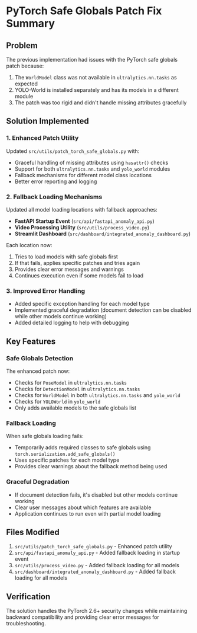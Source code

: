 # PyTorch Safe Globals Patch Fix Summary

## Problem
The previous implementation had issues with the PyTorch safe globals patch because:
1. The `WorldModel` class was not available in `ultralytics.nn.tasks` as expected
2. YOLO-World is installed separately and has its models in a different module
3. The patch was too rigid and didn't handle missing attributes gracefully

## Solution Implemented

### 1. Enhanced Patch Utility
Updated `src/utils/patch_torch_safe_globals.py` with:
- Graceful handling of missing attributes using `hasattr()` checks
- Support for both `ultralytics.nn.tasks` and `yolo_world` modules
- Fallback mechanisms for different model class locations
- Better error reporting and logging

### 2. Fallback Loading Mechanisms
Updated all model loading locations with fallback approaches:
- **FastAPI Startup Event** (`src/api/fastapi_anomaly_api.py`)
- **Video Processing Utility** (`src/utils/process_video.py`)
- **Streamlit Dashboard** (`src/dashboard/integrated_anomaly_dashboard.py`)

Each location now:
1. Tries to load models with safe globals first
2. If that fails, applies specific patches and tries again
3. Provides clear error messages and warnings
4. Continues execution even if some models fail to load

### 3. Improved Error Handling
- Added specific exception handling for each model type
- Implemented graceful degradation (document detection can be disabled while other models continue working)
- Added detailed logging to help with debugging

## Key Features

### Safe Globals Detection
The enhanced patch now:
- Checks for `PoseModel` in `ultralytics.nn.tasks`
- Checks for `DetectionModel` in `ultralytics.nn.tasks`
- Checks for `WorldModel` in both `ultralytics.nn.tasks` and `yolo_world`
- Checks for `YOLOWorld` in `yolo_world`
- Only adds available models to the safe globals list

### Fallback Loading
When safe globals loading fails:
- Temporarily adds required classes to safe globals using `torch.serialization.add_safe_globals()`
- Uses specific patches for each model type
- Provides clear warnings about the fallback method being used

### Graceful Degradation
- If document detection fails, it's disabled but other models continue working
- Clear user messages about which features are available
- Application continues to run even with partial model loading

## Files Modified

1. `src/utils/patch_torch_safe_globals.py` - Enhanced patch utility
2. `src/api/fastapi_anomaly_api.py` - Added fallback loading in startup event
3. `src/utils/process_video.py` - Added fallback loading for all models
4. `src/dashboard/integrated_anomaly_dashboard.py` - Added fallback loading for all models

## Verification
The solution handles the PyTorch 2.6+ security changes while maintaining backward compatibility and providing clear error messages for troubleshooting.